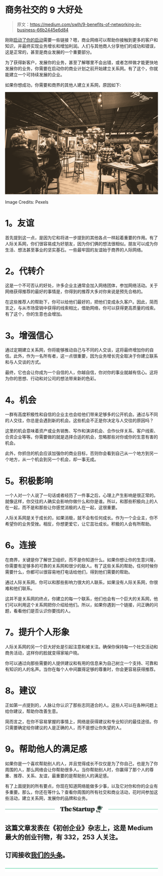 # 商务社交的 9 大好处

> 原文：<https://medium.com/swlh/9-benefits-of-networking-in-business-66b2445e6d84>

刚刚[启动了你的启动](https://www.incparadise.net/business-startup-checklist/)需要一些链接？嗯，商业网络可以帮助你接触到更多的客户和知识，并最终实现业务增长和增加利润。人们与其他商人分享他们的成功和错误，这是正常的，甚至是商业发展的一个重要部分。

为了获得新客户，发展你的业务，甚至了解哪里不会出错，或者怎样做才能更快地发展你的业务，你需要在启动你的商业计划之前开始建立关系网。有了这个，你就能建立一个可持续发展的企业。

如果你想成功，你需要和商界的其他人建立关系网，原因如下:

![](img/de3142d9aad5c34934564afebd9ac969.png)

Image Credits: Pexels

# **1。友谊**

首先提到这一点，是因为它和将进一步提到的其他各点一样起着重要的作用。有了人际关系网，你们很容易成为好朋友，因为你们俩的想法很相似。朋友可以成为你生活、想法甚至事业的坚实基石。一些最牢固的友谊始于商界的人际网络。

# **2。代转介**

这是一个不可否认的好处，许多企业主通常会加入网络团体，参加网络活动。关于网络获得推荐的最好的事情是，你得到的推荐大多对你来说是预先合格的。

在这些推荐人的帮助下，你可以给他们最好的，把他们变成永久客户。因此，简而言之，与从市场营销中获得的线索相比，借助网络，你可以获得更高质量的线索。有了这个，你的生意也会增加。

# **3。增强信心**

通过定期建立关系网，你将能够推动自己与不同的人交谈，这将最终增加你的自信。此外，作为一名所有者，这一点很重要，因为业务增长完全取决于你建立联系和与人交谈的方式。

最终，它也会让你成为一个自信的人，你越自信，你对你的事业就越有信心。这将为你的思想、行动和对公司的想法带来新的色彩。

# **4。机会**

一群有高度积极性和自信的企业主也会给他们带来足够多的公开机会。通过与不同的人交往，你总是会遇到新的机会。这些机会不正是你决定与人交往的原因吗？

这里的机会意味着资产或业务销售、写作和演讲机会、合作伙伴关系、客户线索、合资企业等等。你需要做的就是选择合适的机会，忽略那些对你或你的生意有害的机会。

此外，你抓住的机会应该加强你的商业目标，否则你会看到自己从一个地方到另一个地方，从一个机会到另一个机会，却一事无成。

# **5。积极影响**

一个人对一个人说了一句话或者经历了一件事之后，心理上产生影响是很正常的。就像这样，你交往的人确实会影响你做什么和你是谁。所以，和那些积极向上的人在一起，而不是和那些让你感觉消极的人在一起，这很重要。

人际关系网是关于成长的，如果消极，就不会有任何成长。作为一个企业主，你不希望你的业务受挫。相反，你想更爱它，让它茁壮成长。积极的人会有所帮助。

# **6。连接**

在商界，关键是你了解世卫组织，而不是你知道什么。如果你想让你的生意兴隆，你需要有足够多的可靠的关系网和很少的敌人。有了这些关系的帮助，任何时候你需要什么，你都可以很容易地打电话给他们，得到他们需要的帮助。

通过人际关系网，你可以和那些影响力很大的人联系，如果没有人际关系网，你很难和他们联系。

这并不是关系网的终点，你建立的每一个联系，他们也会有一个巨大的关系网，他们可以利用这个关系网把你介绍给他们。所以，如果你遇到一个链接，问正确的问题，看看他们是否认识你要找的人。

# **7。提升个人形象**

人际关系网的另一个巨大好处是引起注意和被关注。确保你保持每一个社交活动和商务活动，这样你的脸就变得家喻户晓。

你可以通过向那些需要的人提供建议和有用的信息来为自己树立一个支持、可靠和有知识的人的名声。当你在每个人中间赢得足够的尊重时，你会更容易获得推荐。

# **8。建议**

正如第一点提到的，人脉让你认识了那些志同道合的人。这些人可以在各种问题上给你建议，帮助你改善生意。

简而言之，在你不容易掌握的事情上，网络是获得建议和专业知识的最佳途径。你只需要确定给你建议的人是正确的人，而不是想让你失望的人。

# **9。帮助他人的满足感**

如果你是一个喜欢帮助别人的人，并且觉得成长不仅仅是为了你自己，也是为了你周围的人，那么网络会让你帮助很多人。当你帮助别人时，你赢得了那个人的尊重、推荐、关系、友谊，最重要的是帮助别人的满足感。

有了上面提到的所有要点，你现在知道网络能做多少事，以及它对你和你的企业有多重要。那么，你还在等什么？查看你周围的所有社交和商业活动，花时间参加这些活动，建立关系网，发展你的品牌和业务。

[![](img/308a8d84fb9b2fab43d66c117fcc4bb4.png)](https://medium.com/swlh)

## 这篇文章发表在《初创企业》杂志上，这是 Medium 最大的创业刊物，有 332，253 人关注。

## 订阅接收[我们的头条](http://growthsupply.com/the-startup-newsletter/)。

[![](img/b0164736ea17a63403e660de5dedf91a.png)](https://medium.com/swlh)